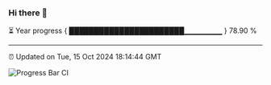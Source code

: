 ### Hi there 👋

⏳ Year progress { ███████████████████████▁▁▁▁▁▁▁ } 78.90 %

---

⏰ Updated on Tue, 15 Oct 2024 18:14:44 GMT

![Progress Bar CI](https://github.com/code-lakshay/GitHub-Actions-Demo/workflows/Progress%20Bar%20CI/badge.svg)
